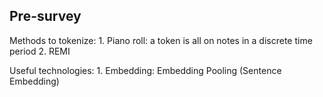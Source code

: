 ## Pre-survey

Methods to tokenize:
    1. Piano roll: a token is all on notes in a discrete time period
    2. REMI

Useful technologies:
    1. Embedding:
        Embedding Pooling (Sentence Embedding)
